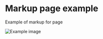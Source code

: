 # Markup page example

Example of markup for page

![Example image](http://content.screencast.com/users/KMGMusic/folders/Jing/media/8271c8e3-151c-4ebe-936b-5eb2df0516cd/00000669.png)
